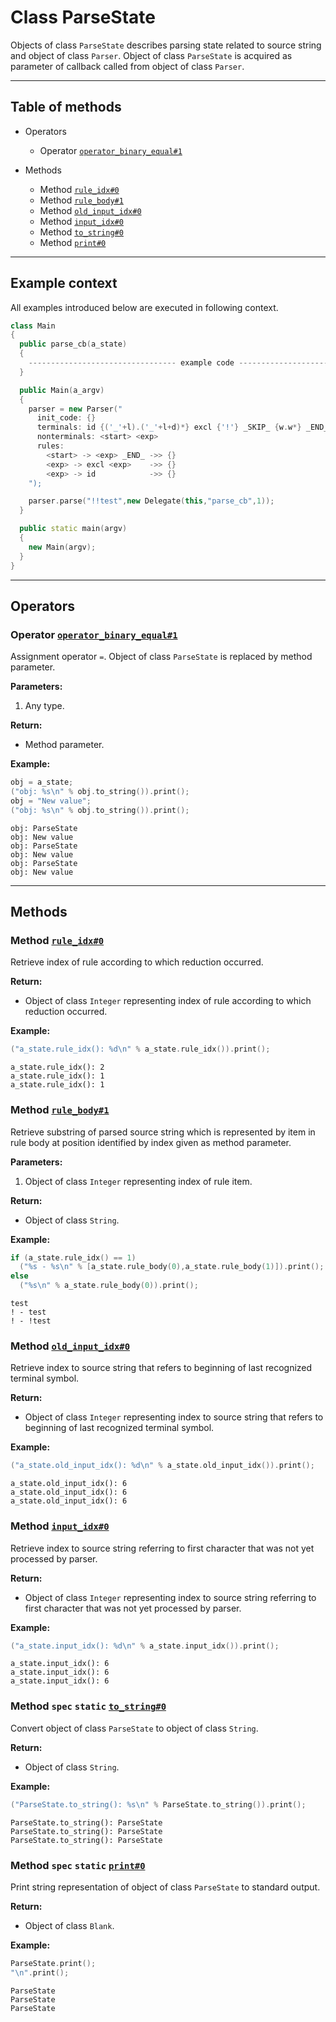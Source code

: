 # Class ParseState

Objects of class `ParseState` describes parsing state related to
source string and object of class `Parser`. Object of class `ParseState` is acquired as
parameter of callback called from object of class `Parser`.

-----

## Table of methods

* Operators

  * Operator [`operator_binary_equal#1`](#operator_binary_equal%231)

* Methods

  * Method [`rule_idx#0`](#rule_idx%230)
  * Method [`rule_body#1`](#rule_body%231)
  * Method [`old_input_idx#0`](#old_input_idx%230)
  * Method [`input_idx#0`](#input_idx%230)
  * Method [`to_string#0`](#to_string%230)
  * Method [`print#0`](#print%230)

-----

## Example context

All examples introduced below are executed in following context.

```cpp
class Main
{
  public parse_cb(a_state)
  {
    --------------------------------- example code ---------------------------------
  }

  public Main(a_argv)
  {
    parser = new Parser("
      init_code: {}
      terminals: id {('_'+l).('_'+l+d)*} excl {'!'} _SKIP_ {w.w*} _END_ {'\\0'}
      nonterminals: <start> <exp>
      rules:
        <start> -> <exp> _END_ ->> {}
        <exp> -> excl <exp>    ->> {}
        <exp> -> id            ->> {}
    ");

    parser.parse("!!test",new Delegate(this,"parse_cb",1));
  }

  public static main(argv)
  {
    new Main(argv);
  }
}
```

-----

## Operators

<a name="operator_binary_equal#1" />

### Operator [`operator_binary_equal#1`](https://github.com/izuzanak/uclang/blob/master/uclang/../uclang/mods/parser_uclm/source_files/parser_module.cc#L995)

Assignment operator `=`. Object of class `ParseState` is replaced by method parameter.

**Parameters:**

1. Any type.

**Return:**

* Method parameter.

**Example:**

```cpp
obj = a_state;
("obj: %s\n" % obj.to_string()).print();
obj = "New value";
("obj: %s\n" % obj.to_string()).print();
```
```
obj: ParseState
obj: New value
obj: ParseState
obj: New value
obj: ParseState
obj: New value
```

-----

## Methods

<a name="rule_idx#0" />

### Method [`rule_idx#0`](https://github.com/izuzanak/uclang/blob/master/uclang/../uclang/mods/parser_uclm/source_files/parser_module.cc#L1009)

Retrieve index of rule according to which reduction occurred.

**Return:**

* Object of class `Integer` representing index of rule according to which reduction occurred.

**Example:**

```cpp
("a_state.rule_idx(): %d\n" % a_state.rule_idx()).print();
```
```
a_state.rule_idx(): 2
a_state.rule_idx(): 1
a_state.rule_idx(): 1
```

<a name="rule_body#1" />

### Method [`rule_body#1`](https://github.com/izuzanak/uclang/blob/master/uclang/../uclang/mods/parser_uclm/source_files/parser_module.cc#L1030)

Retrieve substring of parsed source string which is represented by item in
rule body at position identified by index given as method parameter.

**Parameters:**

1. Object of class `Integer` representing index of rule item.

**Return:**

* Object of class `String`.

**Example:**

```cpp
if (a_state.rule_idx() == 1)
  ("%s - %s\n" % [a_state.rule_body(0),a_state.rule_body(1)]).print();
else
  ("%s\n" % a_state.rule_body(0)).print();
```
```
test
! - test
! - !test
```

<a name="old_input_idx#0" />

### Method [`old_input_idx#0`](https://github.com/izuzanak/uclang/blob/master/uclang/../uclang/mods/parser_uclm/source_files/parser_module.cc#L1084)

Retrieve index to source string that refers to beginning of last recognized
terminal symbol.

**Return:**

* Object of class `Integer` representing index to source string that refers to
  beginning of last recognized terminal symbol.

**Example:**

```cpp
("a_state.old_input_idx(): %d\n" % a_state.old_input_idx()).print();
```
```
a_state.old_input_idx(): 6
a_state.old_input_idx(): 6
a_state.old_input_idx(): 6
```

<a name="input_idx#0" />

### Method [`input_idx#0`](https://github.com/izuzanak/uclang/blob/master/uclang/../uclang/mods/parser_uclm/source_files/parser_module.cc#L1105)

Retrieve index to source string referring to first character that was not yet
processed by parser.

**Return:**

* Object of class `Integer` representing index to source string referring to
  first character that was not yet processed by parser.

**Example:**

```cpp
("a_state.input_idx(): %d\n" % a_state.input_idx()).print();
```
```
a_state.input_idx(): 6
a_state.input_idx(): 6
a_state.input_idx(): 6
```

<a name="to_string#0" />

### Method `spec` `static` [`to_string#0`](https://github.com/izuzanak/uclang/blob/master/uclang/../uclang/mods/parser_uclm/source_files/parser_module.cc#L1126)

Convert object of class `ParseState` to object of class `String`.

**Return:**

* Object of class `String`.

**Example:**

```cpp
("ParseState.to_string(): %s\n" % ParseState.to_string()).print();
```
```
ParseState.to_string(): ParseState
ParseState.to_string(): ParseState
ParseState.to_string(): ParseState
```

<a name="print#0" />

### Method `spec` `static` [`print#0`](https://github.com/izuzanak/uclang/blob/master/uclang/../uclang/mods/parser_uclm/source_files/parser_module.cc#L1135)

Print string representation of object of class `ParseState` to standard output.

**Return:**

* Object of class `Blank`.

**Example:**

```cpp
ParseState.print();
"\n".print();
```
```
ParseState
ParseState
ParseState
```
